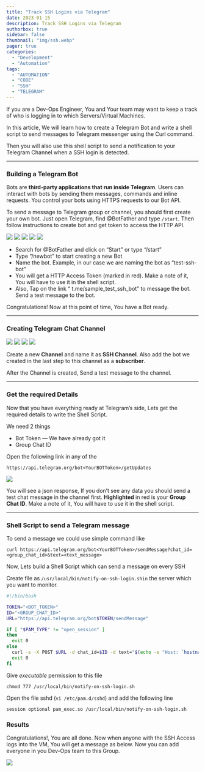 ```yaml
---
title: "Track SSH Logins via Telegram"
date: 2023-01-15
description: Track SSH Logins via Telegram
authorbox: true
sidebar: false
thumbnail: "img/ssh.webp"
pager: true
categories:
  - "Development"
  - "Automation"
tags:
  - "AUTOMATION"
  - "CODE"
  - "SSH"
  - "TELEGRAM"
---
```


If you are a Dev-Ops Engineer, You and Your team may want to keep a track of who is logging in to which Servers/Virtual Machines.

In this article, We will learn how to create a Telegram Bot and write a shell script to send messages to Telegram messenger using the Curl command.

Then you will also use this shell script to send a notification to your Telegram Channel when a SSH login is detected.

---

### Building a Telegram Bot
Bots are **third-party applications that run inside Telegram**. Users can interact with bots by sending them messages, commands and inline requests. You control your bots using HTTPS requests to our Bot API.

To send a message to Telegram group or channel, you should first create your own bot. Just open Telegram, find @BotFather and type `/start`. Then follow instructions to create bot and get token to access the HTTP API.

![](../images/ssh1.webp) ![](../images/ssh2.webp) ![](../images/ssh3.webp) ![](../images/ssh4.webp) ![](../images/ssh5.webp)


- Search for @BotFather and click on “Start” or type “/start”
- Type “/newbot” to start creating a new Bot
- Name the bot. Example, in our case we are naming the bot as “test-ssh-bot”
- You will get a HTTP Access Token (marked in red). Make a note of it, You will have to use it in the shell script.
- Also, Tap on the link “ t.me/sample_test_ssh_bot” to message the bot. Send a test message to the bot.

Congratulations! Now at this point of time, You have a Bot ready.

---

### Creating Telegram Chat Channel


![](../images/ssh6.webp) ![](../images/ssh7.webp) ![](../images/ssh8.webp) ![](../images/ssh8.webp)

Create a new **Channel** and name it as **SSH Channel**. Also add the bot we created in the last step to this channel as a **subscriber**.

After the Channel is created, Send a test message to the channel.

---

### Get the required Details


Now that you have everything ready at Telegram’s side, Lets get the required details to write the Shell Script.

We need 2 things

- Bot Token — We have already got it
- Group Chat ID

Open the following link in any of the 

`https://api.telegram.org/bot<YourBOTToken>/getUpdates`

![](../images/ssh10.webp)

You will see a json response, If you don’t see any data you should send a test chat message in the channel first. **Highlighted** in red is your **Group Chat ID**. Make a note of it, You will have to use it in the shell script.

---

### Shell Script to send a Telegram message

To send a message we could use simple command like

`curl https://api.telegram.org/bot<YourBOTToken>/sendMessage?chat_id=<group_chat_id>&text=<text_message>`

Now, Lets build a Shell Script which can send a message on every SSH

Create file as `/usr/local/bin/notify-on-ssh-login.shin` the server which you want to monitor.

```bash
#!/bin/bash

TOKEN="<BOT_TOKEN>"
ID="<GROUP_CHAT_ID>"
URL="https://api.telegram.org/bot$TOKEN/sendMessage"

if [ "$PAM_TYPE" != "open_session" ]
then
  exit 0
else
  curl -s -X POST $URL -d chat_id=$ID -d text="$(echo -e "Host: `hostname`\nUser: $PAM_USER\nHost: $PAM_RHOST")" > /dev/null 2>&1
  exit 0
fi
```
Give *executable* permission to this file

`chmod 777 /usr/local/bin/notify-on-ssh-login.sh`

Open the file sshd (`vi /etc/pam.d/sshd`) and add the following line

`session optional pam_exec.so /usr/local/bin/notify-on-ssh-login.sh`


### Results
Congratulations!, You are all done. Now when anyone with the SSH Access logs into the VM, You will get a message as below.
Now you can add everyone in you Dev-Ops team to this Group.

![](../images/ssh11.webp)









